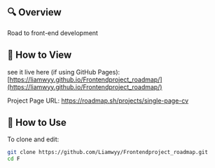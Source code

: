 

## 🔍 Overview
Road to front-end development


## 🚀 How to View


see it live here (if using GitHub Pages):  
[https://liamwyy.github.io/Frontendproject_roadmap/](https://liamwyy.github.io/Frontendproject_roadmap/)

Project Page URL:
https://roadmap.sh/projects/single-page-cv

## 📂 How to Use

To clone and edit:

```bash
git clone https://github.com/Liamwyy/Frontendproject_roadmap.git
cd F
